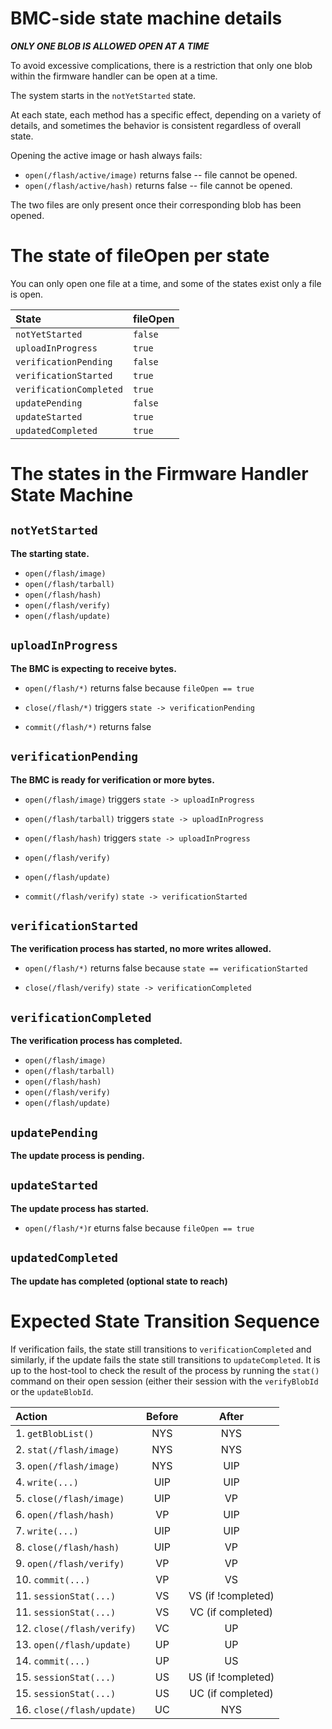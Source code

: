 # BMC-side state machine details

***ONLY ONE BLOB IS ALLOWED OPEN AT A TIME***

To avoid excessive complications, there is a restriction that only one blob
within the firmware handler can be open at a time.

The system starts in the `notYetStarted` state.

At each state, each method has a specific effect, depending on a variety of
details, and sometimes the behavior is consistent regardless of overall state.

Opening the active image or hash always fails:

*   `open(/flash/active/image)` returns false -- file cannot be opened.
*   `open(/flash/active/hash)` returns false -- file cannot be opened.

The two files are only present once their corresponding blob has been opened.

# The state of fileOpen per state

You can only open one file at a time, and some of the states exist only a file
is open.

State                   | fileOpen
:---------------------- | :-------
`notYetStarted`         | `false`
`uploadInProgress`      | `true`
`verificationPending`   | `false`
`verificationStarted`   | `true`
`verificationCompleted` | `true`
`updatePending`         | `false`
`updateStarted`         | `true`
`updatedCompleted`      | `true`

# The states in the Firmware Handler State Machine

## `notYetStarted`

**The starting state.**

*   `open(/flash/image)`
*   `open(/flash/tarball)`
*   `open(/flash/hash)`
*   `open(/flash/verify)`
*   `open(/flash/update)`

## `uploadInProgress`

**The BMC is expecting to receive bytes.**

*   `open(/flash/*)` returns false because `fileOpen == true`

*   `close(/flash/*)` triggers `state -> verificationPending`

*   `commit(/flash/*)` returns false

## `verificationPending`

**The BMC is ready for verification or more bytes.**

*   `open(/flash/image)` triggers `state -> uploadInProgress`
*   `open(/flash/tarball)` triggers `state -> uploadInProgress`
*   `open(/flash/hash)` triggers `state -> uploadInProgress`

*   `open(/flash/verify)`

*   `open(/flash/update)`

*   `commit(/flash/verify)` `state -> verificationStarted`

## `verificationStarted`

**The verification process has started, no more writes allowed.**

*   `open(/flash/*)` returns false because `state == verificationStarted`

*   `close(/flash/verify)` `state -> verificationCompleted`

## `verificationCompleted`

**The verification process has completed.**

*   `open(/flash/image)`
*   `open(/flash/tarball)`
*   `open(/flash/hash)`
*   `open(/flash/verify)`
*   `open(/flash/update)`

## `updatePending`

**The update process is pending.**

## `updateStarted`

**The update process has started.**

*   `open(/flash/*)`r eturns false because `fileOpen == true`

## `updatedCompleted`

**The update has completed (optional state to reach)**

# Expected State Transition Sequence

If verification fails, the state still transitions to `verificationCompleted`
and similarly, if the update fails the state still transitions to
`updateCompleted`. It is up to the host-tool to check the result of the process
by running the `stat()` command on their open session (either their session with
the `verifyBlobId` or the `updateBlobId`.

Action                     | Before | After
:------------------------- | :----: | :----------------:
1. `getBlobList()`         | NYS    | NYS
2. `stat(/flash/image)`    | NYS    | NYS
3. `open(/flash/image)`    | NYS    | UIP
4. `write(...)`            | UIP    | UIP
5. `close(/flash/image)`   | UIP    | VP
6. `open(/flash/hash)`     | VP     | UIP
7. `write(...)`            | UIP    | UIP
8. `close(/flash/hash)`    | UIP    | VP
9. `open(/flash/verify)`   | VP     | VP
10. `commit(...)`          | VP     | VS
11. `sessionStat(...)`     | VS     | VS (if !completed)
11. `sessionStat(...)`     | VS     | VC (if completed)
12. `close(/flash/verify)` | VC     | UP
13. `open(/flash/update)`  | UP     | UP
14. `commit(...)`          | UP     | US
15. `sessionStat(...)`     | US     | US (if !completed)
15. `sessionStat(...)`     | US     | UC (if completed)
16. `close(/flash/update)` | UC     | NYS
